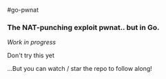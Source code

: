 #go-pwnat

### The NAT-punching exploit pwnat.. but in Go.

*Work in progress*

Don't try this yet

...But you can watch / star the repo to follow along!